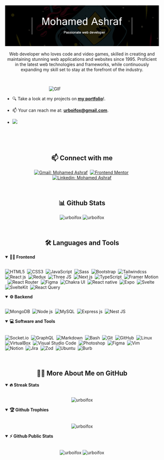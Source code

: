 <!-- Banner-->

![Personal Profile Banner](./assets/cover3.png)

<p align="center">
Web developer who loves code and video games, skilled in creating and maintaining stunning web applications and websites since 1995. Proficient in the latest web technologies and frameworks, while continuously expanding my skill set to stay at the forefront of the industry.
</p>

##

<br>
<!---
- Web illustrations by Storyset ( https://storyset.com/web )
--->
<img align="right" alt="GIF" src="./assets/programming-animate.svg" width="360px"/>


<br>


- 🔍 Take a look at my projects on [**my portfolio**](https://urboifox.dev)!.

- 📫 Your can reach me at: **urboifox@gmail.com**.

-  ![](https://komarev.com/ghpvc/?username=urboifox)


<br>
<br>


<br>
<h2 align="center">📫 Connect with me</h2>

<div align = "center">
  
[![Gmail: Mohamed Ashraf](https://img.shields.io/badge/-gmail-red?style=for-the-badge&logo=Gmail&logoColor=white&link=mailto:mohamed.dev.egy@gmail.com)](mailto:urboifox@gmail.com)&nbsp;
[![Frontend Mentor](https://img.shields.io/badge/-Frontend%20Mentor-5F3DC4?style=for-the-badge&logo=FrontendMentor&logoColor=white&link=https://www.frontendmentor.io/profile/midoashraf010)](https://www.frontendmentor.io/profile/midoashraf010)&nbsp;
[![Linkedin: Mohamed Ashraf](https://img.shields.io/badge/-linkedin-blue?style=for-the-badge&logo=Linkedin&logoColor=white&link=https://www.linkedin.com/in/urboifox/)](https://www.linkedin.com/in/urboifox/)

</div>

<br>
<h2 align="center">📊 Github Stats</h2>

<div align = "center">

<p align="center">
<img src="https://github-readme-stats.vercel.app/api?username=urboifox&show_icons=true&theme=radical&count_private=true" alt="urboifox" width="420"/>&nbsp;<img src="https://github-readme-stats.vercel.app/api/top-langs/?username=urboifox&layout=compact&theme=radical" alt="urboifox" height="165">
</p>

</div>
<br>

<h2 align="center">🛠️ Languages and Tools</h2>

<!-- <div align="center"> -->
<details open>
<summary><b>🏄‍♂️ Frontend</b></summary>
<br>
  
![HTML5](https://img.shields.io/badge/-HTML5-E34F26?style=for-the-badge&logo=html5&logoColor=white)&nbsp;
![CSS3](https://img.shields.io/badge/-CSS3-1572B6?style=for-the-badge&logo=css3)&nbsp;
![JavaScript](https://img.shields.io/badge/-JavaScript-black?style=for-the-badge&logo=javascript)&nbsp;
![Sass](https://img.shields.io/badge/-Sass-CC6699?style=for-the-badge&logo=sass&logoColor=white)&nbsp;
![Bootstrap](https://img.shields.io/badge/-Bootstrap-563D7C?style=for-the-badge&logo=bootstrap)&nbsp;
![Tailwindcss](https://img.shields.io/badge/Tailwind_CSS-38B2AC?style=for-the-badge&logo=tailwind-css&logoColor=white)&nbsp;
![React js](https://img.shields.io/badge/React-20232A?style=for-the-badge&logo=react&logoColor=61DAFB)&nbsp;
![Redux](https://img.shields.io/badge/Redux-593D88?style=for-the-badge&logo=redux&logoColor=white)&nbsp;
![Three JS](https://img.shields.io/badge/ThreeJs-black?style=for-the-badge&logo=three.js&logoColor=white)&nbsp;
![Next js](https://img.shields.io/badge/next%20js-000000?style=for-the-badge&logo=nextdotjs&logoColor=white)&nbsp;
![TypeScript](https://img.shields.io/badge/TypeScript-007ACC?style=for-the-badge&logo=typescript&logoColor=white)&nbsp;
![Framer Motion](https://img.shields.io/badge/Framer-black?style=for-the-badge&logo=framer&logoColor=blue)&nbsp;
![React Router](https://img.shields.io/badge/React_Router-CA4245?style=for-the-badge&logo=react-router&logoColor=white)&nbsp;
![Figma](https://img.shields.io/badge/Figma-F24E1E?style=for-the-badge&logo=figma&logoColor=white)&nbsp;
![Chakra UI](https://img.shields.io/badge/Chakra--UI-319795?style=for-the-badge&logo=chakra-ui&logoColor=white)&nbsp;
![React native](https://img.shields.io/badge/React_Native-20232A?style=for-the-badge&logo=react&logoColor=61DAFB)&nbsp;
![Expo](https://img.shields.io/badge/Expo-1B1F23?style=for-the-badge&logo=expo&logoColor=white)&nbsp;
![Svelte](https://img.shields.io/badge/Svelte-4A4A55?style=for-the-badge&logo=svelte&logoColor=FF3E00)&nbsp;
![SvelteKit](https://img.shields.io/badge/SvelteKit-FF3E00?style=for-the-badge&logo=Svelte&logoColor=white)&nbsp;
![React Query](https://img.shields.io/badge/React_Query-FF4154?style=for-the-badge&logo=ReactQuery&logoColor=white)&nbsp;
</details>


<details open>
<summary><b>⚙️ Backend</b></summary>
<br>
  
![MongoDB](https://img.shields.io/badge/MongoDB-4EA94B?style=for-the-badge&logo=mongodb&logoColor=white)&nbsp;
![Node js](https://img.shields.io/badge/Node%20js-339933?style=for-the-badge&logo=nodedotjs&logoColor=white)&nbsp;
![MySQL](https://img.shields.io/badge/MySQL-005C84?style=for-the-badge&logo=mysql&logoColor=white)&nbsp;
![Express js](https://img.shields.io/badge/Express%20js-000000?style=for-the-badge&logo=express&logoColor=white)&nbsp;
![Nest JS](https://img.shields.io/badge/nestjs-E0234E?style=for-the-badge&logo=nestjs&logoColor=white)&nbsp;
</details>



<details open>
<summary><b>💻 Software and Tools</b></summary>
<br>
  
![Socket.io](https://img.shields.io/badge/Socket.io-010101?&style=for-the-badge&logo=Socket.io&logoColor=white)&nbsp;
![GraphQL](https://img.shields.io/badge/GraphQl-E10098?style=for-the-badge&logo=graphql&logoColor=white)&nbsp;
![Markdown](https://img.shields.io/badge/Markdown-000000?style=for-the-badge&logo=markdown&logoColor=white)&nbsp;
![Bash](https://img.shields.io/badge/Shell_Script-121011?style=for-the-badge&logo=gnu-bash&logoColor=white)&nbsp;
![Git](https://img.shields.io/badge/-Git-black?style=for-the-badge&logo=git)&nbsp;
![GitHub](https://img.shields.io/badge/-GitHub-181717?style=for-the-badge&logo=github)&nbsp;
![Linux](https://img.shields.io/badge/-Linux-black?style=for-the-badge&logo=linux)&nbsp;
![VirtualBox](https://img.shields.io/badge/VirtualBox-21416b?style=for-the-badge&logo=VirtualBox&logoColor=white)&nbsp;
![Visual Studio Code](https://img.shields.io/badge/-Visual%20Studio%20Code-007ACC?style=for-the-badge&&logo=visual-studio-code&logoColor=white)&nbsp;
![Photoshop](https://img.shields.io/badge/Adobe%20Photoshop-31A8FF?style=for-the-badge&logo=Adobe%20Photoshop&logoColor=black)&nbsp;
![Figma](https://img.shields.io/badge/Figma-F24E1E?style=for-the-badge&logo=figma&logoColor=white)&nbsp;
![Vim](https://img.shields.io/badge/VIM-%2311AB00.svg?&style=for-the-badge&logo=vim&logoColor=white)&nbsp;
![Notion](https://img.shields.io/badge/Notion-000000?style=for-the-badge&logo=notion&logoColor=white)&nbsp;
![Jira](https://img.shields.io/badge/Jira-0052CC?style=for-the-badge&logo=Jira&logoColor=white)&nbsp;
![Zod](https://img.shields.io/badge/Zod-000000?style=for-the-badge&logo=zod&logoColor=3068B7)&nbsp;
![Ubuntu](https://img.shields.io/badge/Ubuntu-E95420?style=for-the-badge&logo=ubuntu&logoColor=white)&nbsp;
![Burb](https://img.shields.io/badge/burpsuite-FF6633?style=for-the-badge&logo=burpsuite&logoColor=white)&nbsp;
</details>


<br>

<h2 align="center">👨‍💻 More About Me on GitHub</h2>


<details open>
<summary><b>🔥 Streak Stats</b></summary>
<br>
<p align="center">
<img src="http://github-readme-streak-stats.herokuapp.com?user=urboifox&theme=radical&hide_border=true" alt="urboifox" width="420"/>
</p>
</details>

<details open>
<summary><b>🏆 Github Trophies</b></summary>
<br>
<p align="center">
<img src="https://github-profile-trophy.vercel.app/?username=urboifox&theme=radical&no-frame=true&no-bg=true" alt="urboifox" />
</p>
</details>

<details open>
<summary><b>⚡ Github Public Stats</b></summary>
<br>
<p align="center">
<img src="https://github-readme-stats.vercel.app/api?username=urboifox&show_icons=true&theme=radical&count_private=true" alt="urboifox" width="420"/>&nbsp;<img src="https://github-readme-stats.vercel.app/api/top-langs/?username=urboifox&layout=compact&theme=radical" alt="urboifox" height="165">
</p>
  
</details>
